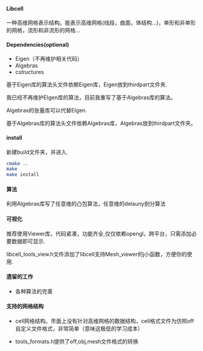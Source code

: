 #### Libcell

一种高维网格表示结构。能表示高维网格(线段，曲面，体结构...)，单形和非单形的网格，流形和非流形的网格...

#### Dependencies(optional)

* Eigen（不再维护相关代码）
* Algebras
* cstructures

基于Eigen库的算法头文件依赖Eigen库，Eigen放到thirdpart文件夹.

我已经不再维护EIgen库的算法，目前我重写了基于Algebras库的算法。

Algebras的张量库可以代替EIgen.

基于Algebras库的算法头文件依赖Algebras库，Algebras放到thirdpart文件夹。

#### install
新建build文件夹，并进入.

```bash
cmake ..
make 
make install
```
#### 算法
利用Algebras库写了任意维的凸包算法，任意维的delauny剖分算法
#### 可视化

推荐使用Viewer库，代码紧凑，功能齐全,仅仅依赖opengl，跨平台，只需添加必要数据即可显示.

libcell_tools_view.h文件添加了libcell支持Mesh_viewer的j小函数，方便你的使用.

#### 遗留的工作

* 各种算法的完善

#### 支持的网格结构

* cell网格结构。市面上没有针对高维网格的数据结构，cell格式文件为仿照off自定义文件格式，非常简单（意味这极低的学习成本）

* tools_formats.h提供了off,obj,mesh文件格式的转换

  